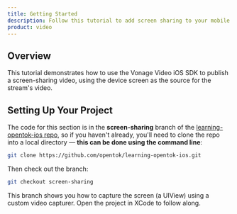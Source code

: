 ```yaml
---
title: Getting Started
description: Follow this tutorial to add screen sharing to your mobile application using the Vonage Video API.
product: video
---
```


## Overview

This tutorial demonstrates how to use the Vonage Video iOS SDK to publish a screen-sharing video, using the device screen as the source for the stream's video.

## Setting Up Your Project

The code for this section is in the **screen-sharing** branch of the [learning-opentok-ios repo](https://github.com/opentok/learning-opentok-ios), so if you haven't already, you'll need to clone the repo into a local directory — **this can be done using the command line**:

```sh
git clone https://github.com/opentok/learning-opentok-ios.git
```

Then check out the branch:

```sh
git checkout screen-sharing
```

This branch shows you how to capture the screen (a UIView) using a custom video capturer. Open the project in XCode to follow along.

